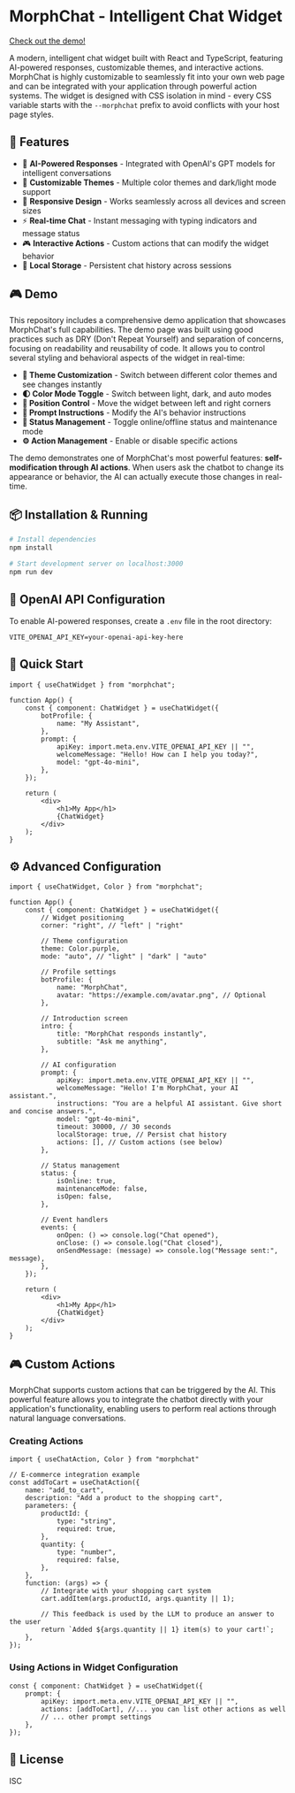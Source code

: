# MorphChat - Intelligent Chat Widget

[Check out the demo!](https://morphchat-55adf53d3fdf.herokuapp.com/)

A modern, intelligent chat widget built with React and TypeScript, featuring AI-powered responses, customizable themes, and interactive actions. MorphChat is highly customizable to seamlessly fit into your own web page and can be integrated with your application through powerful action systems. The widget is designed with CSS isolation in mind - every CSS variable starts with the `--morphchat` prefix to avoid conflicts with your host page styles.

## 🚀 Features

- 🤖 **AI-Powered Responses** - Integrated with OpenAI's GPT models for intelligent conversations
- 🎨 **Customizable Themes** - Multiple color themes and dark/light mode support
- 📱 **Responsive Design** - Works seamlessly across all devices and screen sizes
- ⚡ **Real-time Chat** - Instant messaging with typing indicators and message status
- 🎮 **Interactive Actions** - Custom actions that can modify the widget behavior
- 💾 **Local Storage** - Persistent chat history across sessions

## 🎮 Demo

This repository includes a comprehensive demo application that showcases MorphChat's full capabilities. The demo page was built using good practices such as DRY (Don't Repeat Yourself) and separation of concerns, focusing on readability and reusability of code. It allows you to control several styling and behavioral aspects of the widget in real-time:

- **🎨 Theme Customization** - Switch between different color themes and see changes instantly
- **🌓 Color Mode Toggle** - Switch between light, dark, and auto modes
- **📍 Position Control** - Move the widget between left and right corners
- **📝 Prompt Instructions** - Modify the AI's behavior instructions
- **🔄 Status Management** - Toggle online/offline status and maintenance mode
- **⚙️ Action Management** - Enable or disable specific actions

The demo demonstrates one of MorphChat's most powerful features: **self-modification through AI actions**. When users ask the chatbot to change its appearance or behavior, the AI can actually execute those changes in real-time.

## 📦 Installation & Running

```bash
# Install dependencies
npm install

# Start development server on localhost:3000
npm run dev
```

## 🔑 OpenAI API Configuration

To enable AI-powered responses, create a `.env` file in the root directory:

```env
VITE_OPENAI_API_KEY=your-openai-api-key-here
```

## 🚀 Quick Start

```tsx
import { useChatWidget } from "morphchat";

function App() {
    const { component: ChatWidget } = useChatWidget({
        botProfile: {
            name: "My Assistant",
        },
        prompt: {
            apiKey: import.meta.env.VITE_OPENAI_API_KEY || "",
            welcomeMessage: "Hello! How can I help you today?",
            model: "gpt-4o-mini",
        },
    });

    return (
        <div>
            <h1>My App</h1>
            {ChatWidget}
        </div>
    );
}
```

## ⚙️ Advanced Configuration

```tsx
import { useChatWidget, Color } from "morphchat";

function App() {
    const { component: ChatWidget } = useChatWidget({
        // Widget positioning
        corner: "right", // "left" | "right"
        
        // Theme configuration
        theme: Color.purple,
        mode: "auto", // "light" | "dark" | "auto"
        
        // Profile settings
        botProfile: {
            name: "MorphChat",
            avatar: "https://example.com/avatar.png", // Optional
        },
        
        // Introduction screen
        intro: {
            title: "MorphChat responds instantly",
            subtitle: "Ask me anything",
        },
        
        // AI configuration
        prompt: {
            apiKey: import.meta.env.VITE_OPENAI_API_KEY || "",
            welcomeMessage: "Hello! I'm MorphChat, your AI assistant.",
            instructions: "You are a helpful AI assistant. Give short and concise answers.",
            model: "gpt-4o-mini",
            timeout: 30000, // 30 seconds
            localStorage: true, // Persist chat history
            actions: [], // Custom actions (see below)
        },
        
        // Status management
        status: {
            isOnline: true,
            maintenanceMode: false,
            isOpen: false,
        },
        
        // Event handlers
        events: {
            onOpen: () => console.log("Chat opened"),
            onClose: () => console.log("Chat closed"),
            onSendMessage: (message) => console.log("Message sent:", message),
        },
    });

    return (
        <div>
            <h1>My App</h1>
            {ChatWidget}
        </div>
    );
}
```

## 🎮 Custom Actions

MorphChat supports custom actions that can be triggered by the AI. This powerful feature allows you to integrate the chatbot directly with your application's functionality, enabling users to perform real actions through natural language conversations.

### Creating Actions

```tsx
import { useChatAction, Color } from "morphchat"

// E-commerce integration example
const addToCart = useChatAction({
    name: "add_to_cart",
    description: "Add a product to the shopping cart",
    parameters: {
        productId: {
            type: "string",
            required: true,
        },
        quantity: {
            type: "number",
            required: false,
        },
    },
    function: (args) => {
        // Integrate with your shopping cart system
        cart.addItem(args.productId, args.quantity || 1);

        // This feedback is used by the LLM to produce an answer to the user
        return `Added ${args.quantity || 1} item(s) to your cart!`;
    },
});
```

### Using Actions in Widget Configuration

```tsx
const { component: ChatWidget } = useChatWidget({
    prompt: {
        apiKey: import.meta.env.VITE_OPENAI_API_KEY || "",
        actions: [addToCart], //... you can list other actions as well
        // ... other prompt settings
    },
});
```

## 📄 License

ISC